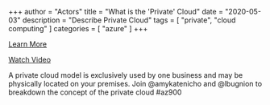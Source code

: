 +++
author = "Actors"
title = "What is  the 'Private' Cloud"
date = "2020-05-03"
description = "Describe Private Cloud"
tags = [
    "private",
    "cloud computing"
]
categories = [
    "azure"
]
+++

[Learn More](https://docs.microsoft.com/learn/modules/principles-cloud-computing/4-cloud-deployment-models?WT.mc_id=snackable-social-cxa)

[Watch Video](https://twitter.com/i/status/1258411264532901892)

A private cloud model is exclusively used by one business and may be physically located on your premises. Join @amykatenicho and @lbugnion to breakdown the concept of the private cloud #az900